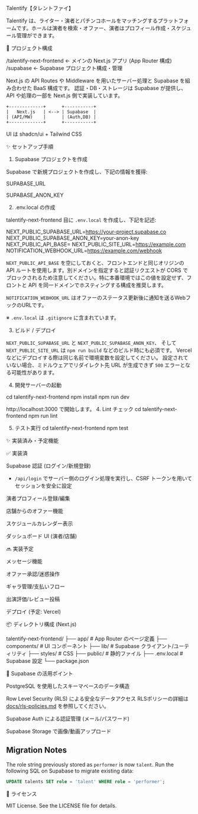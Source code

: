 Talentify【タレントファイ】

Talentify は、ライター・演者とパチンコホールをマッチングするプラットフォームです。ホールは演者を検索・オファー、演者はプロフィール作成・スケジュール管理ができます。

📁 プロジェクト構成

/talentify-next-frontend   ← メインの Next.js アプリ (App Router 構成)
/supabase                  ← Supabase プロジェクト構成・管理

Next.js の API Routes や Middleware を用いたサーバー処理と
Supabase を組み合わせた BaaS 構成です。
認証・DB・ストレージは Supabase が提供し、
API や処理の一部を Next.js 側で実装しています。

```
+-------------+      +-----------+
|   Next.js   | <--> | Supabase  |
| (API/MW)    |      | (Auth,DB) |
+-------------+      +-----------+
```

UI は shadcn/ui + Tailwind CSS

✨ セットアップ手順

1. Supabase プロジェクトを作成

Supabase で新規プロジェクトを作成し、下記の情報を獲得:

SUPABASE_URL

SUPABASE_ANON_KEY

2. .env.local の作成

talentify-next-frontend 目に `.env.local` を作成し、下記を記述:

NEXT_PUBLIC_SUPABASE_URL=https://your-project.supabase.co
NEXT_PUBLIC_SUPABASE_ANON_KEY=your-anon-key
NEXT_PUBLIC_API_BASE=
NEXT_PUBLIC_SITE_URL=https://example.com
NOTIFICATION_WEBHOOK_URL=https://example.com/webhook

`NEXT_PUBLIC_API_BASE` を空にしておくと、フロントエンドと同じオリジンの API ルートを使用します。別ドメインを指定すると認証リクエストが CORS でブロックされるため注意してください。特に本番環境ではこの値を設定せず、フロントと API を同一ドメインでホスティングする構成を推奨します。

`NOTIFICATION_WEBHOOK_URL` はオファーのステータス更新後に通知を送るWebフックのURLです。

※ `.env.local` は `.gitignore` に含まれています。

3. ビルド / デプロイ

`NEXT_PUBLIC_SUPABASE_URL` と `NEXT_PUBLIC_SUPABASE_ANON_KEY`、
そして `NEXT_PUBLIC_SITE_URL` は `npm run build` などのビルド時にも必須です。
Vercel などにデプロイする際は同じ名前で環境変数を設定してください。
設定されていない場合、ミドルウェアでリダイレクト先 URL が生成できず
`500` エラーとなる可能性があります。

4. 開発サーバーの起動

cd talentify-next-frontend
npm install
npm run dev

http://localhost:3000 で開始します。
4. Lint チェック
cd talentify-next-frontend
npm run lint

5. テスト実行
cd talentify-next-frontend
npm test


✨ 実装済み・予定機能

✅ 実装済

Supabase 認証 (ログイン/新規登録)
  - `/api/login` でサーバー側のログイン処理を実行し、CSRF トークンを用いてセッションを安全に設定

演者プロフィール登録/編集

店舗からのオファー機能

スケジュールカレンダー表示

ダッシュボード UI (演者/店舗)

🔜 実装予定

メッセージ機能

オファー承認/迷惑操作

ギャラ管理/支払いフロー

出演評価/レビュー投稿

デプロイ (予定: Vercel)

📦 ディレクトリ構成 (Next.js)

talentify-next-frontend/
├── app/                 # App Router のページ定義
├── components/          # UI コンポーネント
├── lib/                 # Supabase クライアント/ユーティリティ
├── styles/              # CSS
├── public/              # 静的ファイル
├── .env.local           # Supabase 設定
└── package.json

🔐 Supabase の活用ポイント

PostgreSQL を使用したスキーマベースのデータ構造

Row Level Security (RLS) による安全なデータアクセス
RLSポリシーの詳細は [docs/rls-policies.md](docs/rls-policies.md) を参照してください。

Supabase Auth による認証管理 (メール/パスワード)

Supabase Storage で画像/動画アップロード

## Migration Notes

The role string previously stored as `performer` is now `talent`.
Run the following SQL on Supabase to migrate existing data:

```sql
UPDATE talents SET role = 'talent' WHERE role = 'performer';
```

📄 ライセンス

MIT License. See the LICENSE file for details.
